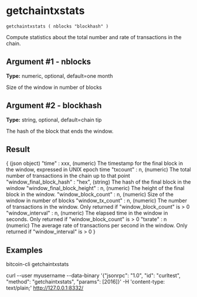 # getchaintxstats

`getchaintxstats ( nblocks "blockhash" )`

Compute statistics about the total number and rate of transactions in the chain.

## Argument #1 - nblocks

**Type:** numeric, optional, default=one month

Size of the window in number of blocks

## Argument #2 - blockhash

**Type:** string, optional, default=chain tip

The hash of the block that ends the window.

## Result

{                                       (json object)
  "time" : xxx,                         (numeric) The timestamp for the final block in the window, expressed in UNIX epoch time
  "txcount" : n,                        (numeric) The total number of transactions in the chain up to that point
  "window_final_block_hash" : "hex",    (string) The hash of the final block in the window
  "window_final_block_height" : n,      (numeric) The height of the final block in the window.
  "window_block_count" : n,             (numeric) Size of the window in number of blocks
  "window_tx_count" : n,                (numeric) The number of transactions in the window. Only returned if "window_block_count" is > 0
  "window_interval" : n,                (numeric) The elapsed time in the window in seconds. Only returned if "window_block_count" is > 0
  "txrate" : n                          (numeric) The average rate of transactions per second in the window. Only returned if "window_interval" is > 0
}

## Examples

bitcoin-cli getchaintxstats

curl --user myusername --data-binary '{"jsonrpc": "1.0", "id": "curltest", "method": "getchaintxstats", "params": [2016]}' -H 'content-type: text/plain;' http://127.0.0.1:8332/